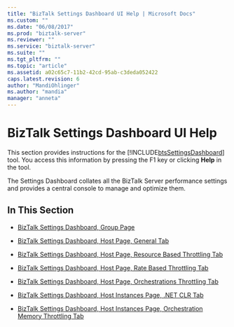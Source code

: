 ```yaml
---
title: "BizTalk Settings Dashboard UI Help | Microsoft Docs"
ms.custom: ""
ms.date: "06/08/2017"
ms.prod: "biztalk-server"
ms.reviewer: ""
ms.service: "biztalk-server"
ms.suite: ""
ms.tgt_pltfrm: ""
ms.topic: "article"
ms.assetid: a02c65c7-11b2-42cd-95ab-c3deda052422
caps.latest.revision: 6
author: "MandiOhlinger"
ms.author: "mandia"
manager: "anneta"
---
```

# BizTalk Settings Dashboard UI Help
This section provides instructions for the [!INCLUDE[btsSettingsDashboard](../includes/btssettingsdashboard-md.md)] tool. You access this information by pressing the F1 key or clicking **Help** in the tool.  
  
 The Settings Dashboard collates all the BizTalk Server performance settings and provides a central console to manage and optimize them.  
  
## In This Section  
  
-   [BizTalk Settings Dashboard, Group Page](../core/biztalk-settings-dashboard-group-page.md)  
  
-   [BizTalk Settings Dashboard, Host Page, General Tab](../core/biztalk-settings-dashboard-host-page-general-tab.md)  
  
-   [BizTalk Settings Dashboard, Host Page, Resource Based Throttling Tab](../core/biztalk-settings-dashboard-host-page-resource-based-throttling-tab.md)  
  
-   [BizTalk Settings Dashboard, Host Page, Rate Based Throttling Tab](../core/biztalk-settings-dashboard-host-page-rate-based-throttling-tab.md)  
  
-   [BizTalk Settings Dashboard, Host Page, Orchestrations Throttling Tab](../core/biztalk-settings-dashboard-host-page-orchestrations-throttling-tab.md)  
  
-   [BizTalk Settings Dashboard, Host Instances Page, .NET CLR Tab](../core/biztalk-settings-dashboard-host-instances-page-net-clr-tab.md)  
  
-   [BizTalk Settings Dashboard, Host Instances Page, Orchestration Memory Throttling Tab](../core/settings-dashboard-host-instances-orchestration-memory-throttling-in-biztalk.md)